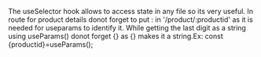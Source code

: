The useSelector hook allows to access state in any file so its very useful.
In route for product details donot forget to put : in '/product/:productid' as it is needed for useparams to identify it.
While getting the last digit as a string using useParams() donot forget {} as {} makes it a string.Ex: const {productid}=useParams();